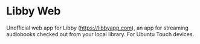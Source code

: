 # Libby Web

Unofficial web app for Libby (https://libbyapp.com), an app for streaming audiobooks checked out from your local library. For Ubuntu Touch devices.
